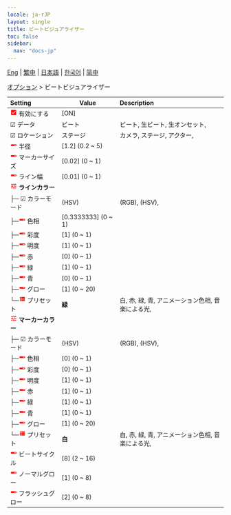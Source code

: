 ```yaml
---
locale: ja-rJP
layout: single
title: ビートビジュアライザー
toc: false
sidebar:
  nav: "docs-jp"
---
```

[Eng](/dancexr/menu/2025.4/stage/beats_visualizer) | [繁中](/tw/dancexr/menu/2025.4/stage/beats_visualizer) | [日本語](/jp/dancexr/menu/2025.4/stage/beats_visualizer) | [한국어](/kr/dancexr/menu/2025.4/stage/beats_visualizer) | [简中](/zh/dancexr/menu/2025.4/stage/beats_visualizer)

[オプション](../menu#オプション) > ビートビジュアライザー



| Setting | Value | Description |
| :--- | --- | :--- |
| <img src="/images/icon/ic_check_on.png" alt="check on icon"/> 有効にする| [ON] | 
| ☑ データ| ビート | ビート, 生ビート, 生オンセット, 
| ☑ ロケーション| ステージ | カメラ, ステージ, アクター, 
| <img src="/images/icon/ic_slider.png" alt="slider icon"/> 半径| [1.2] (0.2 ~ 5) | 
| <img src="/images/icon/ic_slider.png" alt="slider icon"/> マーカーサイズ| [0.02] (0 ~ 1) | 
| <img src="/images/icon/ic_slider.png" alt="slider icon"/> ライン幅| [0.01] (0 ~ 1) | 
| <img src="/images/icon/ic_tune.png" alt="tune icon"/> <b>ラインカラー</b>| | 
| ├─ ☑ カラーモード| (HSV) | (RGB), (HSV), 
| ├─<img src="/images/icon/ic_slider.png" alt="slider icon"/> 色相| [0.3333333] (0 ~ 1) | 
| ├─<img src="/images/icon/ic_slider.png" alt="slider icon"/> 彩度| [1] (0 ~ 1) | 
| ├─<img src="/images/icon/ic_slider.png" alt="slider icon"/> 明度| [1] (0 ~ 1) | 
| ├─<img src="/images/icon/ic_slider.png" alt="slider icon"/> 赤| [0] (0 ~ 1) | 
| ├─<img src="/images/icon/ic_slider.png" alt="slider icon"/> 緑| [1] (0 ~ 1) | 
| ├─<img src="/images/icon/ic_slider.png" alt="slider icon"/> 青| [0] (0 ~ 1) | 
| ├─<img src="/images/icon/ic_slider.png" alt="slider icon"/> グロー| [1] (0 ~ 20) | 
| └─<img src="/images/icon/ic_list.png" alt="list icon"/> プリセット| **緑** | 白, 赤, 緑, 青, アニメーション色相, 音楽による光,  |
| <img src="/images/icon/ic_tune.png" alt="tune icon"/> <b>マーカーカラー</b>| | 
| ├─ ☑ カラーモード| (HSV) | (RGB), (HSV), 
| ├─<img src="/images/icon/ic_slider.png" alt="slider icon"/> 色相| [0] (0 ~ 1) | 
| ├─<img src="/images/icon/ic_slider.png" alt="slider icon"/> 彩度| [0] (0 ~ 1) | 
| ├─<img src="/images/icon/ic_slider.png" alt="slider icon"/> 明度| [1] (0 ~ 1) | 
| ├─<img src="/images/icon/ic_slider.png" alt="slider icon"/> 赤| [1] (0 ~ 1) | 
| ├─<img src="/images/icon/ic_slider.png" alt="slider icon"/> 緑| [1] (0 ~ 1) | 
| ├─<img src="/images/icon/ic_slider.png" alt="slider icon"/> 青| [1] (0 ~ 1) | 
| ├─<img src="/images/icon/ic_slider.png" alt="slider icon"/> グロー| [1] (0 ~ 20) | 
| └─<img src="/images/icon/ic_list.png" alt="list icon"/> プリセット| **白** | 白, 赤, 緑, 青, アニメーション色相, 音楽による光,  |
| <img src="/images/icon/ic_slider.png" alt="slider icon"/> ビートサイクル| [8] (2 ~ 16) | 
| <img src="/images/icon/ic_slider.png" alt="slider icon"/> ノーマルグロー| [1] (0 ~ 8) | 
| <img src="/images/icon/ic_slider.png" alt="slider icon"/> フラッシュグロー| [2] (0 ~ 8) | 
